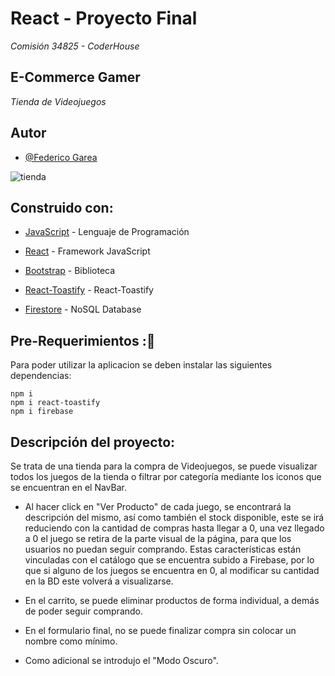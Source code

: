 # React - Proyecto Final
_Comisión 34825 - CoderHouse_
## E-Commerce Gamer

_Tienda de Videojuegos_




## Autor

- [@Federico Garea](https://www.linkedin.com/in/federicogarea/)

![tienda](https://cdn-icons-png.flaticon.com/512/5847/5847540.png)


## Construido con:

* [JavaScript](https://developer.mozilla.org/en-US/docs/Web/JavaScript) - Lenguaje de Programación

* [React](https://es.reactjs.org/docs/getting-started.html) - Framework JavaScript
  
* [Bootstrap](https://getbootstrap.com/) - Biblioteca

* [React-Toastify](https://www.npmjs.com/package/react-toastify) - React-Toastify
* [Firestore](https://firebase.google.com/docs) - NoSQL Database




## Pre-Requerimientos :🔧

Para poder utilizar la aplicacion se deben instalar las siguientes dependencias:

```
npm i
npm i react-toastify
npm i firebase
```

## Descripción del proyecto:

Se trata de una tienda para la compra de Videojuegos, se puede visualizar todos los juegos de la tienda o filtrar por categoría mediante los iconos que se encuentran en el NavBar.

* Al hacer click en "Ver Producto" de cada juego, se encontrará la descripción del mismo, así como también el stock disponible, este se irá reduciendo con la cantidad de compras hasta llegar a 0, una vez llegado a 0 el juego se retira de la parte visual de la página, para que los usuarios no puedan seguir comprando. Estas características están vinculadas con el catálogo que se encuentra subido a Firebase, por lo que si alguno de los juegos se encuentra en 0, al modificar su cantidad en la BD este volverá a visualizarse.

* En el carrito, se puede eliminar productos de forma individual, a demás de poder seguir comprando.

* En el formulario final, no se puede finalizar compra sin colocar un nombre como mínimo. 

* Como adicional se introdujo el "Modo Oscuro".







